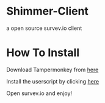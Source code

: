 # Shimmer-Client
a open source survev.io client

# How To Install
Download Tampermonkey from [here](https://chromewebstore.google.com/detail/tampermonkey/dhdgffkkebhmkfjojejmpbldmpobfkfo) 

Install the userscript by clicking [here](https://github.com/git-simp/shimmer-client/raw/refs/heads/main/shimmer-client.js)

Open survev.io and enjoy!
